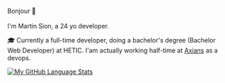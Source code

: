 Bonjour 👋<br>
<br>
I'm Martin Sion, a 24 yo developer.

🎓 Currently a full-time developer, doing a bachelor's degree (Bachelor Web Developer) at HETIC.
I'am actually working half-time at [Axians][Axians] as a devops.

[![My GitHub Language Stats](https://github-readme-stats.vercel.app/api/top-langs/?username=domino659&langs_count=5&theme=tokyonight)]()



[Axians]: http://www.axians.fr

<!--
Feel free to contact me:
**domino659/domino659** is a ✨ _special_ ✨ repository because its `README.md` (this file) appears on your GitHub profile.

Here are some ideas to get you started:

- 🔭 I’m currently working on ...
- 🌱 I’m currently learning ...
- 👯 I’m looking to collaborate on ...
- 🤔 I’m looking for help with ...
- 💬 Ask me about ...
- 📫 How to reach me: ...
- 😄 Pronouns: ...
- ⚡ Fun fact: ...
-->
